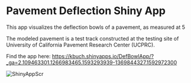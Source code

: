 # Pavement Deflection Shiny App

This app visualizes the deflection bowls of a pavement, as measured at 5 

The modeled pavement is a test track constructed at the testing site of University of California Pavement Research Center (UCPRC).

Find the app here: https://kbuch.shinyapps.io/DefBowlApp/?_ga=2.109463301.1266983465.1593293939-1369844327.1592972300

![ShinyAppScr](https://github.com/KoralleB/ShinyApp/blob/master/image/screenshot.png)
